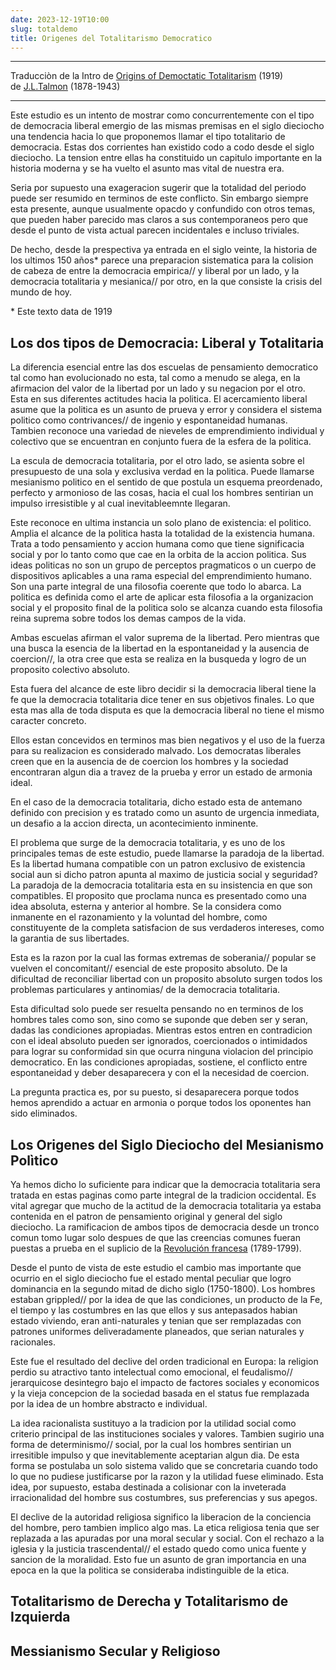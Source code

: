 ```yaml
---
date: 2023-12-19T10:00
slug: totaldemo 
title: Origenes del Totalitarismo Democratico
---
```


<hr />

Traducciòn de la Intro de [Origins of Democtatic Totalitarism](/) (1919) <br />
de <a href="" target="_blank" rel="noopener noreferrer">J.L.Talmon</a> (1878-1943)

<hr />

Este estudio es un intento de mostrar como concurrentemente con el tipo de democracia liberal emergio de las mismas premisas en el siglo dieciocho una tendencia hacia lo que proponemos llamar el tipo totalitario de democracia. Estas dos corrientes han existido codo a codo desde el siglo dieciocho. La tension entre ellas ha constituido un capitulo importante en la historia moderna y se ha vuelto el asunto mas vital de nuestra era.


Seria por supuesto una exageracion sugerir que la totalidad del periodo puede ser resumido en terminos de este conflicto. Sin embargo siempre esta presente, aunque usualmente opacdo y confundido con otros temas, que pueden haber parecido mas claros a sus contemporaneos pero que desde el punto de vista actual parecen incidentales e incluso triviales.

De hecho, desde la prespectiva ya entrada en el siglo veinte, la historia de los ultimos 150 años* parece una preparacion sistematica para la colision de cabeza de entre la democracia empirica// y liberal por un lado, y la democracia totalitaria y mesianica// por otro, en la que consiste la crisis del mundo de hoy.

<p class="md_footnote_size">* Este texto data de 1919</p>


## Los dos tipos de Democracia: Liberal y Totalitaria

La diferencia esencial entre las dos escuelas de pensamiento democratico tal como han evolucionado no esta, tal como a menudo se alega, en la afirmacion del valor de la libertad por un lado y su negacion por el otro. Esta en sus diferentes actitudes hacia la politica. El acercamiento liberal asume que la politica es un asunto de prueva y error y considera el sistema politico como contrivances// de ingenio y espontaneidad humanas. Tambien reconoce una variedad de nieveles de emprendimiento individual y colectivo que se encuentran en conjunto fuera de la esfera de la politica.


La escula de democracia totalitaria, por el otro lado, se asienta sobre el presupuesto de una sola y exclusiva verdad en la politica. Puede llamarse mesianismo politico en el sentido de que postula un esquema preordenado, perfecto y armonioso de las cosas, hacia el cual los hombres sentirian un impulso irresistible y al cual inevitableemnte llegaran.


Este reconoce en ultima instancia un solo plano de existencia: el politico. Amplia el alcance de la politica hasta la totalidad de la existencia humana. Trata a todo pensamiento y accion humana como que tiene significacia social y por lo tanto como que cae en la orbita de la accion politica. Sus ideas politicas no son un grupo de perceptos pragmaticos o un cuerpo de dispositivos aplicables a una rama especial del emprendimiento humano. Son una parte integral de una filosofia coerente que todo lo abarca. La politica es definida como el arte de aplicar esta filosofia a la organizacion social y el proposito final de la politica solo se alcanza cuando esta filosofia reina suprema sobre todos los demas campos de la vida.


Ambas escuelas afirman el valor suprema de la libertad. Pero mientras que una busca la esencia de la libertad en la espontaneidad y la ausencia de coercion//, la otra cree que esta se realiza en la busqueda y logro de un proposito colectivo absoluto.


Esta fuera del alcance de este libro decidir si la democracia liberal tiene la fe que la democracia totalitaria dice tener en sus objetivos finales. Lo que esta mas alla de toda disputa es que la democracia liberal no tiene el mismo caracter concreto.



Ellos estan concevidos en terminos mas bien negativos y el uso de la fuerza para su realizacion es considerado malvado. Los democratas liberales creen que en la ausencia de de coercion los hombres y la sociedad encontraran algun dia a travez de la prueba y error un estado de armonia ideal.


En el caso de la democracia totalitaria, dicho estado esta de antemano definido con precision y es tratado como un asunto de urgencia inmediata, un desafio a la accion directa, un acontecimiento inminente.


El problema que surge de la democracia totalitaria, y es uno de los principales temas de este estudio, puede llamarse la paradoja de la libertad. Es la libertad humana compatible con un patron exclusivo de existencia social aun si dicho patron apunta al maximo de justicia social y seguridad? La paradoja de la democracia totalitaria esta en su insistencia en que son compatibles. El proposito que proclama nunca es presentado como una idea absoluta, esterna y anterior al hombre. Se la considera como inmanente en el razonamiento y la voluntad del hombre, como constituyente de la completa satisfacion de sus verdaderos intereses, como la garantia de sus libertades.


Esta es la razon por la cual las formas extremas de soberania// popular se vuelven el concomitant// esencial de este proposito absoluto. De la dificultad de reconciliar libertad con un proposito absoluto surgen todos los problemas particulares y antinomias/ de la democracia totalitaria.



Esta dificultad solo puede ser resuelta pensando no en terminos de los hombres tales como son, sino como se suponde que deben ser y seran, dadas las condiciones apropiadas. Mientras estos entren en contradicion con el ideal absoluto pueden ser ignorados, coercionados o intimidados para lograr su conformidad sin que ocurra ninguna violacion del principio democratico. En las condiciones apropiadas, sostiene, el conflicto entre espontaneidad y deber desaparecera y con el la necesidad de coercion.


La pregunta practica es, por su puesto, si desaparecera porque todos hemos aprendido a actuar en armonia o porque todos los oponentes han sido eliminados.



## Los Origenes del Siglo Dieciocho del Mesianismo Polìtico


Ya hemos dicho lo suficiente para indicar que la democracia totalitaria sera tratada en estas paginas como parte integral de la tradicion occidental. Es vital agregar que mucho de la actitud de la democracia totalitaria ya estaba contenida en el patron de pensamiento original y general del siglo dieciocho. La ramificacion de ambos tipos de democracia desde un tronco comun tomo lugar solo despues de que las creencias comunes fueran puestas a prueba en el suplicio de la <a href="https://es.wikipedia.org/wiki/Revoluci%C3%B3n_francesa" target="_blank" rel="noopener noreferrer">Revolución francesa</a> (1789-1799).

Desde el punto de vista de este estudio el cambio mas importante que ocurrio en el siglo dieciocho fue el estado mental peculiar que logro dominancia en la segundo mitad de dicho siglo (1750-1800). Los hombres estaban grippled// por la idea de que las condiciones, un producto de la Fe, el tiempo y las costumbres en las que ellos y sus antepasados habian estado viviendo, eran anti-naturales y tenian que ser remplazadas con patrones uniformes deliveradamente planeados, que serian naturales y racionales.


Este fue el resultado del declive del orden tradicional en Europa: la religion perdio su atractivo tanto intelectual como emocional, el feudalismo// jerarquicose desintegro bajo el impacto de factores sociales y economicos y la vieja concepcion de la sociedad basada en el status fue remplazada por la idea de un hombre abstracto e individual.


La idea racionalista sustituyo a la tradicion por la utilidad social como criterio principal de las instituciones sociales y valores. Tambien sugirio una forma de determinismo// social, por la cual los hombres sentirian un irresitible impulso y que inevitablemente aceptarian algun dia. De esta forma se postulaba un solo sistema valido que se concretaria cuando todo lo que no pudiese justificarse por la razon y la utilidad fuese eliminado. Esta idea, por supuesto, estaba destinada a colisionar con la inveterada irracionalidad del hombre sus costumbres, sus preferencias y sus apegos.


El declive de la autoridad religiosa significo la liberacion de la conciencia del hombre, pero tambien implico algo mas. La etica religiosa tenia que ser replazada a las apuradas por una moral secular y social. Con el rechazo a la iglesia y la justicia trascendental// el estado quedo como unica fuente y sancion de la moralidad. Esto fue un asunto de gran importancia en una epoca en la que la politica se consideraba indistinguible de la etica.












## Totalitarismo de Derecha y Totalitarismo de Izquierda


## Messianismo Secular y Religioso